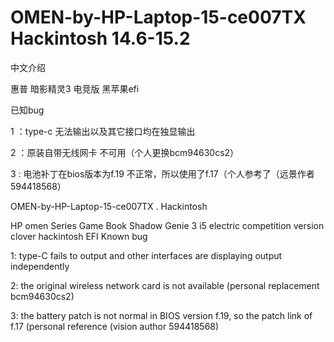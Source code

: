 # OMEN-by-HP-Laptop-15-ce007TX    Hackintosh  14.6-15.2


中文介绍


惠普 暗影精灵3 电竞版 黑苹果efi


已知bug 

1 ：type-c 无法输出以及其它接口均在独显输出


2 ：原装自带无线网卡 不可用（个人更换bcm94630cs2）


3 : 电池补丁在bios版本为f.19 不正常，所以使用了f.17（个人参考了（远景作者594418568）



OMEN-by-HP-Laptop-15-ce007TX . Hackintosh


HP omen Series Game Book Shadow Genie 3 i5 electric competition version clover hackintosh EFI
Known bug

1: type-C fails to output and other interfaces are displaying output independently


2: the original wireless network card is not available (personal replacement bcm94630cs2)


3: the battery patch is not normal in BIOS version f.19, so the patch link of f.17 (personal reference (vision author 594418568)
